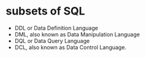 # subsets of SQL

- DDL or Data Definition Language
- DML, also known as Data Manipulation Language
- DQL or Data Query Language
- DCL, also known as Data Control Language.
